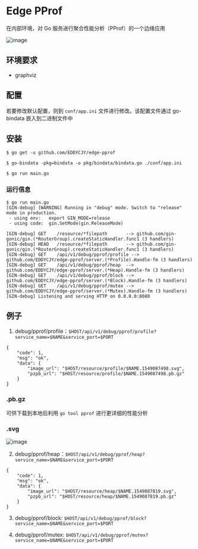 # Edge PProf

在内部环境，对 Go 服务进行聚合性能分析（PProf）的一个边缘应用

![image](https://i.imgur.com/EBMfh6Q.png)

## 环境要求

- graphviz

## 配置

若要修改默认配置，则到 `conf/app.ini` 文件进行修改。该配置文件通过 go-bindata 嵌入到二进制文件中

## 安装

```
$ go get -u github.com/EDDYCJY/edge-pprof

$ go-bindata -pkg=bindata -o pkg/bindata/bindata.go ./conf/app.ini

$ go run main.go
```

### 运行信息

```
$ go run main.go
[GIN-debug] [WARNING] Running in "debug" mode. Switch to "release" mode in production.
 - using env:	export GIN_MODE=release
 - using code:	gin.SetMode(gin.ReleaseMode)

[GIN-debug] GET    /resource/*filepath       --> github.com/gin-gonic/gin.(*RouterGroup).createStaticHandler.func1 (3 handlers)
[GIN-debug] HEAD   /resource/*filepath       --> github.com/gin-gonic/gin.(*RouterGroup).createStaticHandler.func1 (3 handlers)
[GIN-debug] GET    /api/v1/debug/pprof/profile --> github.com/EDDYCJY/edge-pprof/server.(*Profile).Handle-fm (3 handlers)
[GIN-debug] GET    /api/v1/debug/pprof/heap  --> github.com/EDDYCJY/edge-pprof/server.(*Heap).Handle-fm (3 handlers)
[GIN-debug] GET    /api/v1/debug/pprof/block --> github.com/EDDYCJY/edge-pprof/server.(*Block).Handle-fm (3 handlers)
[GIN-debug] GET    /api/v1/debug/pprof/mutex --> github.com/EDDYCJY/edge-pprof/server.(*Mutex).Handle-fm (3 handlers)
[GIN-debug] Listening and serving HTTP on 0.0.0.0:8080
```

## 例子

1. debug/pprof/profile：`$HOST/api/v1/debug/pprof/profile?service_name=$NAME&service_port=$PORT`

```
{
    "code": 1,
    "msg": "ok",
    "data": {
        "image_url": "$HOST/resource/profile/$NAME.1549087498.svg",
        "pzpb_url": "$HOST/resource/profile/$NAME.1549087498.pb.gz"
    }
}
```

### .pb.gz

可供下载到本地后利用 `go tool pprof` 进行更详细的性能分析

### .svg

![image](https://i.imgur.com/6FR4hKY.jpg)



2. debug/pprof/heap：`$HOST/api/v1/debug/pprof/heap?service_name=$NAME&service_port=$PORT`

```
{
    "code": 1,
    "msg": "ok",
    "data": {
        "image_url": "$HOST/resource/heap/$NAME.1549087819.svg",
        "pzpb_url": "$HOST/resource/heap/$NAME.1549087819.pb.gz"
    }
}
```

3. debug/pprof/block: `$HOST/api/v1/debug/pprof/block?service_name=$NAME&service_port=$PORT`

4. debug/pprof/mutex: `$HOST/api/v1/debug/pprof/mutex?service_name=$NAME&service_port=$PORT`
